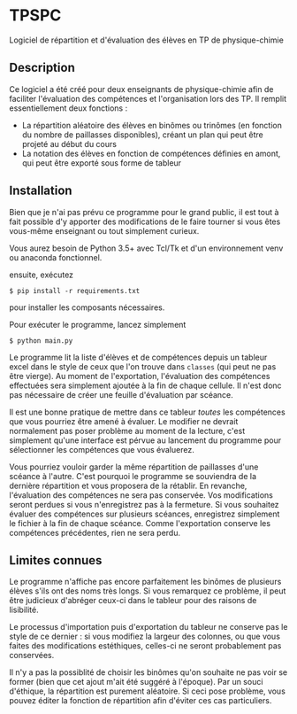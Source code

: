 # TPSPC

Logiciel de répartition et d'évaluation des élèves en TP de physique-chimie

## Description

Ce logiciel a été créé pour deux enseignants de physique-chimie afin de faciliter l'évaluation des compétences et l'organisation lors des TP. Il remplit essentiellement deux fonctions :
- La répartition aléatoire des élèves en binômes ou trinômes (en fonction du nombre de paillasses disponibles), créant un plan qui peut être projeté au début du cours
- La notation des élèves en fonction de compétences définies en amont, qui peut être exporté sous forme de tableur

## Installation

Bien que je n'ai pas prévu ce programme pour le grand public, il est tout à fait possible d'y apporter des modifications de le faire tourner si vous êtes vous-même enseignant ou tout simplement curieux.

Vous aurez besoin de Python 3.5+ avec Tcl/Tk et d'un environnement venv ou anaconda fonctionnel.

ensuite, exécutez

    $ pip install -r requirements.txt

pour installer les composants nécessaires.

Pour exécuter le programme, lancez simplement

    $ python main.py

Le programme lit la liste d'élèves et de compétences depuis un tableur excel dans le style de ceux que l'on trouve dans `classes` (qui peut ne pas être vierge). Au moment de l'exportation, l'évaluation des compétences effectuées sera simplement ajoutée à la fin de chaque cellule. Il n'est donc pas nécessaire de créer une feuille d'évaluation par scéance.

Il est une bonne pratique de mettre dans ce tableur _toutes_ les compétences que vous pourriez être amené à évaluer. Le modifier ne devrait normalement pas poser problème au moment de la lecture, c'est simplement qu'une interface est pérvue au lancement du programme pour sélectionner les compétences que vous évaluerez.

Vous pourriez vouloir garder la même répartition de paillasses d'une scéance à l'autre. C'est pourquoi le programme se souviendra de la dernière répartition et vous proposera de la rétablir. En revanche, l'évaluation des compétences ne sera pas conservée. Vos modifications seront perdues si vous n'enregistrez pas à la fermeture. Si vous souhaitez évaluer des compétences sur plusieurs scéances, enregistrez simplement le fichier à la fin de chaque scéance. Comme l'exportation conserve les compétences précédentes, rien ne sera perdu.

## Limites connues

Le programme n'affiche pas encore parfaitement les binômes de plusieurs élèves s'ils ont des noms très longs. Si vous remarquez ce problème, il peut être judicieux d'abréger ceux-ci dans le tableur pour des raisons de lisibilité.

Le processus d'importation puis d'exportation du tableur ne conserve pas le style de ce dernier : si vous modifiez la largeur des colonnes, ou que vous faites des modifications estéthiques, celles-ci ne seront probablement pas conservées.

Il n'y a pas la possiblité de choisir les binômes qu'on souhaite ne pas voir se former (bien que cet ajout m'ait été suggéré à l'époque). Par un souci d'éthique, la répartition est purement aléatoire. Si ceci pose problème, vous pouvez éditer la fonction de répartition afin d'éviter ces cas particuliers.
